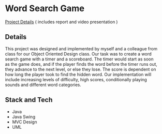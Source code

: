 # Word Search Game

[Project Details](https://jamesbell34.wixsite.com/website/blank-page) ( includes report and video presentation )


## Details

This project was designed and implemented by myself and a colleague from class for our Object Oriented Design class. Our task was to create a word search game with a timer and a scoreboard. The timer would start as soon as the game does, and if the player finds the word before the timer runs out, they advance to the next level, or else they lose. The score is dependent on how long the player took to find the hidden word. Our implementation will include increasing levels of difficulty, high scores, conditionally playing sounds and different word categories.

## Stack and Tech

* Java
* Java Swing
* MVC Design
* UML 



